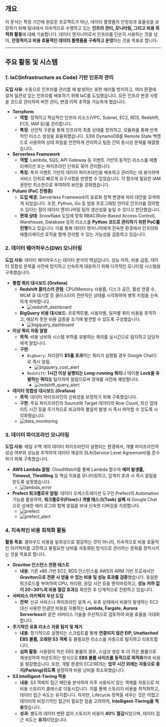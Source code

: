 ## 개요

이 문서는 특정 기간에 완료된 프로젝트가 아닌, 데이터 플랫폼의 안정성과 효율성을 보장하기 위해 팀내에서 지속적으로 수행하고 있는 **인프라 관리, 모니터링, 그리고 비용 최적화 활동**에 대해 기술합니다. 데이터 엔지니어로서 인프라를 단순히 사용하는 것을 넘어, **안정적이고 비용 효율적인 데이터 플랫폼을 구축하고 운영**하는 것을 목표로 합니다.

---

## 주요 활동 및 시스템

### 1. IaC(Infrastructure as Code) 기반 인프라 관리

**도입 사유**: 수동으로 인프라를 관리할 때 발생하는 휴먼 에러를 방지하고, 여러 환경에 걸쳐 일관성 있는 인프라를 배포하기 위해 IaC를 도입했습니다. 모든 인프라 변경 사항을 코드로 관리하여 버전 관리, 변경 이력 추적을 가능하게 했습니다.

-   **Terraform**
    -   **역할**: 정적이고 핵심적인 인프라 리소스(VPC, Subnet, EC2, RDS, Redshift, ECS, IAM 등)를 관리합니다.
    -   **특징**: 선언적 구문을 통해 인프라의 최종 상태를 정의하고, 모듈화를 통해 반복적인 리소스 생성을 효율화했습니다. S3와 DynamoDB를 Remote State 백엔드로 사용하여 상태 파일을 안전하게 관리하고 팀원 간의 동시성 문제를 해결했습니다.
-   **Serverless Framework**
    -   **역할**: Lambda, SQS, API Gateway 등 이벤트 기반의 동적인 리소스를 애플리케이션 또는 파이프라인 단위로 묶어 관리합니다.
    -   **특징**: 특히 이벤트 기반의 데이터 파이프라인을 배포하고 관리하는 데 용이하며 서비스 단위로 빠르게 요구사항을 반영할 수 있었습니다. 각 함수에 필요한 IAM 권한만 최소한으로 부여하여 보안을 강화했습니다.
-   **Pulumi (PoC 진행중)**
    -   **도입 배경**: Serverless Framework의 유료화 정책 변경에 따라 대안을 모색하게 되었습니다. 또한, Python, Go 등 범용 프로그래밍 언어로 인프라를 정의할 수 있다는 점이 데이터 엔지니어링 팀의 생산성을 높일 수 있다고 판단했습니다.
    -   **현재 상태**: Snowflake 도입에 맞춰 RBAC(Role-Based Access Control), Warehouse, Database 등의 리소스를 **Python 코드로 관리하기 위한 PoC를 진행**하고 있습니다. 이를 통해 데이터 엔지니어에게 친숙한 환경에서 인프라와 애플리케이션 로직을 함께 관리할 수 있는 가능성을 검증하고 있습니다.

### 2. 데이터 웨어하우스(DW) 모니터링

**도입 사유**: 데이터 웨어하우스는 데이터 분석의 핵심입니다. 성능 저하, 비용 급증, 데이터 정합성 문제를 사전에 방지하고 신속하게 대응하기 위해 다각적인 모니터링 시스템을 구축했습니다.

-   **통합 쿼리 대시보드 (Grafana)**
    -   **Redshift 클러스터 관점**: CPU/Memory 사용률, 디스크 공간, 활성 연결 수, WLM 큐 대기열 등 클러스터의 전반적인 상태를 시각화하여 병목 지점을 신속하게 파악합니다.
        -   ![redshift_dashboard](/static/images/projects/infrastructure-management-and-monitoring/redshift_dashboard.png)
    -   **BigQuery 비용 대시보드**: 프로젝트별, 사용자별, 일자별 쿼리 비용을 추적하고, 예상치 못한 비용 급증을 조기에 발견할 수 있도록 구성했습니다.
        -   ![bigquery_dashboard](/static/images/projects/infrastructure-management-and-monitoring/bigquery_dashboard.png)
-   **이상 쿼리 자동 알람**
    -   **목적**: 비용 낭비와 시스템 부하를 유발하는 쿼리를 실시간으로 탐지하고 담당자에게 알립니다.
    -   **구현**:
        -   `BigQuery`: 처리량이 **$5를 초과**하는 쿼리가 실행될 경우 Google Chat으로 즉시 알림.
            -   ![bigquery_cost_alert](/static/images/projects/infrastructure-management-and-monitoring/bigquery_cost_alert.png)
        -   `Redshift`: **1시간 이상 실행되는 Long-running 쿼리**나 테이블 **Lock을 유발하는 쿼리**를 탐지하여 알림으로써 장애를 사전에 예방합니다.
            -   ![redshift_query_alert](/static/images/projects/infrastructure-management-and-monitoring/redshift_query_alert.png)
-   **데이터 정합성 대시보드 (Grafana)**
    -   **목적**: 데이터 파이프라인의 신뢰성을 보장하기 위해 구축했습니다.
    -   **구현**: 주요 파이프라인의 Source와 Target 데이터의 Row Count, 최신 업데이트 시간 등을 주기적으로 비교하여 불일치 발생 시 즉시 파악할 수 있도록 시각화했습니다.
    -   ![data_monitoring](/static/images/projects/infrastructure-management-and-monitoring/data_monitoring.png)

### 3. 데이터 파이프라인 모니터링

**도입 사유**: 매일 수백 개의 데이터 파이프라인이 실행되는 환경에서, 개별 파이프라인의 성공 여부와 성능을 추적하여 데이터 제공의 SLA(Service Level Agreement)를 준수하기 위해 구축했습니다.

-   **AWS Lambda 알람**: CloudWatch를 통해 Lambda 함수의 **에러 발생률, Timeout, Throttling** 등 핵심 지표를 모니터링하고, 임계치 초과 시 즉시 알림을 받도록 설정했습니다.
    -   ![lambda_error](/static/images/projects/infrastructure-management-and-monitoring/lambda_error.png)
-   **Prefect 워크플로우 알람**: 데이터 오케스트레이션 도구인 Prefect의 Automation 기능을 활용하여, **워크플로우(Flow)나 개별 태스크(Task) 실패 시** Google Chat으로 상세한 에러 로그와 함께 알림을 보내 신속한 디버깅을 지원합니다.
    -   ![prefect](/static/images/projects/infrastructure-management-and-monitoring/prefect.png)
    -   ![prefect_alert](/static/images/projects/infrastructure-management-and-monitoring/prefect_alert.png)


### 4. 지속적인 비용 최적화 활동

**활동 목표**: 클라우드 비용을 일회성으로 절감하는 것이 아니라, 지속적으로 비용 효율적인 아키텍처를 고민하고 불필요한 낭비를 자동화된 방식으로 관리하는 문화를 정착시키는 것을 목표로 합니다.

-   **Graviton 인스턴스 전환 테스트**
    -   **내용**: 기존 x86 기반 EC2, RDS 인스턴스를 AWS의 ARM 기반 프로세서인 **Graviton으로 전환 시 얻을 수 있는 비용 및 성능 효과를 검증**했습니다. 동일한 워크로드를 부여하여 CPU, 처리량, 응답 시간 등을 벤치마킹하고, **성능 저하 없이 20~30%의 비용 절감 효과**를 확인한 후 단계적으로 전환하고 있습니다.
-   **서버리스 아키텍처 우선 도입**
    -   **전략**: 신규 서비스나 파이프라인 설계 시, 유휴 상태에서 비용이 발생하는 EC2 대신 사용한 만큼만 비용을 지불하는 **Lambda, Fargate, Aurora Serverless**와 같은 서버리스 기술을 우선적으로 검토하여 비용 효율을 극대화합니다.
-   **주기적인 유휴 리소스 자동 탐지 및 제거**
    -   **내용**: 정기적으로 실행되는 스크립트를 통해 **연결되지 않은 EIP, Unattached EBS 볼륨, 오래된 S3 객체** 등 불필요한 리소스를 자동으로 탐지하고 리포트합니다.
    -   **심화 활동**: 사용량이 적은 EBS 볼륨의 경우, 스냅샷 생성 후 더 작은 볼륨으로 재생성하여 마운트하는 방식으로 **EBS 볼륨 사이즈를 동적으로 최적화**하여 비용을 절감했습니다. 또한, 개발 환경의 EC2/RDS는 **업무 시간 외에는 자동으로 중지(Parking)되도록** 설정하여 비용 낭비를 최소화했습니다.
-   **S3 Intelligent-Tiering 적용**
    -   **내용**: S3 객체의 접근 패턴을 분석하여 자주 사용되지 않는 객체를 자동으로 저비용 스토리지 클래스로 이동시킵니다. 이를 통해 스토리지 비용을 최적화하고, 데이터 접근 속도는 유지합니다. 하지만, Lifecycle 정책을 세우는 것은 어렵고 데이터의 비정기적인 접근이 필요한 점을 고려하여, **Intelligent-Tiering을 적용**했습니다.
    -   **성과**: 별도의 데이터 변환 없이 스토리지 비용이 **40% 절감**되었으며, 데이터 접근 속도는 **유지**되었습니다.